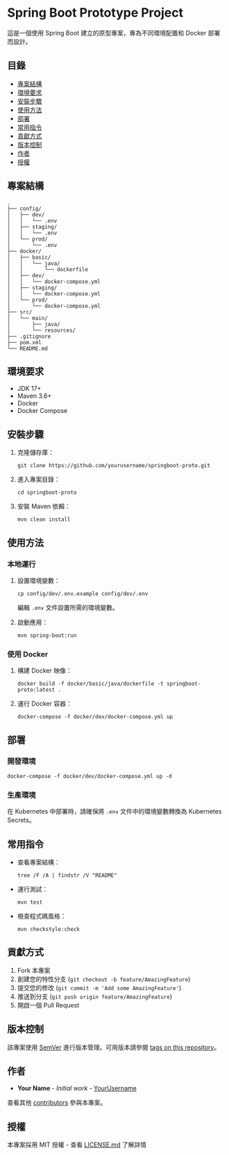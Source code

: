 # Spring Boot Prototype Project

這是一個使用 Spring Boot 建立的原型專案，專為不同環境配置和 Docker 部署而設計。

## 目錄

- [專案結構](#專案結構)
- [環境要求](#環境要求)
- [安裝步驟](#安裝步驟)
- [使用方法](#使用方法)
- [部署](#部署)
- [常用指令](#常用指令)
- [貢獻方式](#貢獻方式)
- [版本控制](#版本控制)
- [作者](#作者)
- [授權](#授權)

## 專案結構

```
.
├── config/
│   ├── dev/
│   │   └── .env
│   ├── staging/
│   │   └── .env
│   └── prod/
│       └── .env
├── docker/
│   ├── basic/
│   │   └── java/
│   │       └── dockerfile
│   ├── dev/
│   │   └── docker-compose.yml
│   ├── staging/
│   │   └── docker-compose.yml
│   └── prod/
│       └── docker-compose.yml
├── src/
│   └── main/
│       ├── java/
│       └── resources/
├── .gitignore
├── pom.xml
└── README.md
```

## 環境要求

- JDK 17+
- Maven 3.6+
- Docker
- Docker Compose

## 安裝步驟

1. 克隆儲存庫：
   ```
   git clone https://github.com/yourusername/springboot-proto.git
   ```

2. 進入專案目錄：
   ```
   cd springboot-proto
   ```

3. 安裝 Maven 依賴：
   ```
   mvn clean install
   ```

## 使用方法

### 本地運行

1. 設置環境變數：
   ```
   cp config/dev/.env.example config/dev/.env
   ```
   編輯 `.env` 文件設置所需的環境變數。

2. 啟動應用：
   ```
   mvn spring-boot:run
   ```

### 使用 Docker

1. 構建 Docker 映像：
   ```
   docker build -f docker/basic/java/dockerfile -t springboot-proto:latest .
   ```

2. 運行 Docker 容器：
   ```
   docker-compose -f docker/dev/docker-compose.yml up
   ```

## 部署

### 開發環境

```
docker-compose -f docker/dev/docker-compose.yml up -d
```

### 生產環境

在 Kubernetes 中部署時，請確保將 `.env` 文件中的環境變數轉換為 Kubernetes Secrets。

## 常用指令

- 查看專案結構：
  ```
  tree /F /A | findstr /V "README"
  ```

- 運行測試：
  ```
  mvn test
  ```

- 檢查程式碼風格：
  ```
  mvn checkstyle:check
  ```

## 貢獻方式

1. Fork 本專案
2. 創建您的特性分支 (`git checkout -b feature/AmazingFeature`)
3. 提交您的修改 (`git commit -m 'Add some AmazingFeature'`)
4. 推送到分支 (`git push origin feature/AmazingFeature`)
5. 開啟一個 Pull Request

## 版本控制

該專案使用 [SemVer](http://semver.org/) 進行版本管理。可用版本請參閱 [tags on this repository](https://github.com/yourusername/springboot-proto/tags)。

## 作者

* **Your Name** - *Initial work* - [YourUsername](https://github.com/YourUsername)

查看其他 [contributors](https://github.com/yourusername/springboot-proto/contributors) 參與本專案。

## 授權

本專案採用 MIT 授權 - 查看 [LICENSE.md](LICENSE.md) 了解詳情